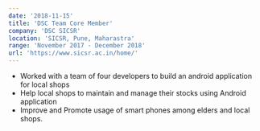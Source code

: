 ```yaml
---
date: '2018-11-15'
title: 'DSC Team Core Member'
company: 'DSC SICSR'
location: 'SICSR, Pune, Maharastra'
range: 'November 2017 - December 2018'
url: 'https://www.sicsr.ac.in/home/'
---
```


- Worked with a team of four developers to build an android application for local shops
- Help local shops to maintain and manage their stocks using Android application
- Improve and Promote usage of smart phones among elders and local shops.
